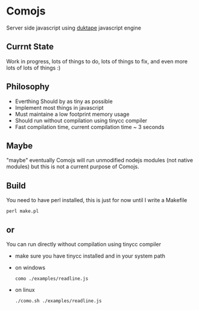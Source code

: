 Comojs
======

Server side javascript using [duktape](https://github.com/svaarala/duktape) javascript engine

Currnt State
------------

Work in progress, lots of things to do, lots of things to fix, and even more lots of lots of things :)

Philosophy
----------
* Everthing Should by as tiny as possible
* Implement most things in javascript
* Must maintaine a low footprint memory usage
* Should run without compilation using tinycc compiler
* Fast compilation time, current compilation time ~ 3 seconds

Maybe
-----
"maybe" eventually Comojs will run unmodified nodejs modules (not native modules) but this is not a current purpose of Comojs.

Build
-----

You need to have perl installed, this is just for now until I write a Makefile

``perl make.pl``

or
--

You can run directly without compilation using tinycc compiler

* make sure you have tinycc installed and in your system path
* on windows

   ``como ./examples/readline.js``
* on linux
    
    ``./como.sh ./examples/readline.js``
